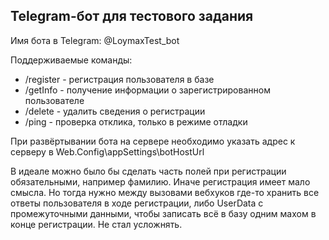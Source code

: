 Telegram-бот для тестового задания
---

Имя бота в Telegram: @LoymaxTest_bot

Поддерживаемые команды:
* /register - регистрация пользователя в базе
* /getInfo - получение информации о зарегистрированном пользователе
* /delete - удалить сведения о регистрации
* /ping - проверка отклика, только в режиме отладки
 
При развёртывании бота на сервере необходимо указать адрес к серверу в Web.Config\appSettings\botHostUrl


В идеале можно было бы сделать часть полей при регистрации обязательными, например фамилию. Иначе регистрация 
имеет мало смысла. Но тогда нужно между вызовами вебхуков где-то хранить все ответы пользователя в ходе регистрации, 
либо UserData c промежуточными данными, чтобы записать всё в базу одним махом в конце регистрации. Не стал усложнять. 

